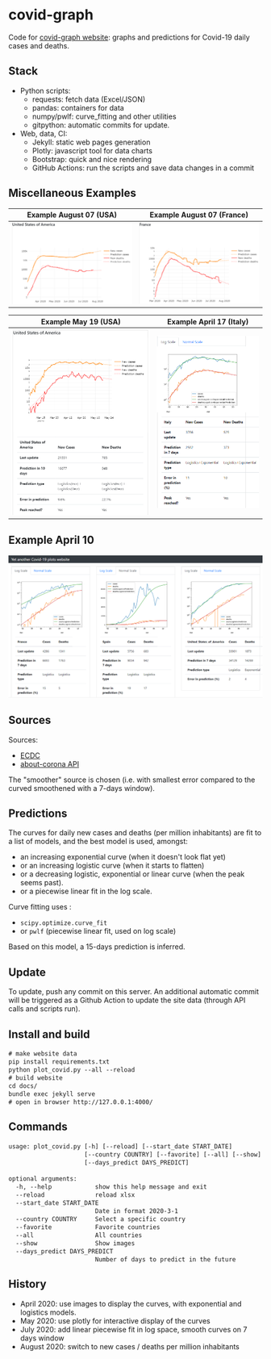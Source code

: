 # covid-graph

Code for [covid-graph website](https://mathiasleborgne.github.io/covid-graph/): 
graphs and predictions for Covid-19 daily cases and deaths.

## Stack

* Python scripts:
    + requests: fetch data (Excel/JSON)
    + pandas: containers for data
    + numpy/pwlf: curve_fitting and other utilities
    + gitpython: automatic commits for update.
* Web, data, CI:
    + Jekyll: static web pages generation
    + Plotly: javascript tool for data charts
    + Bootstrap: quick and nice rendering
    + GitHub Actions: run the scripts and save data changes in a commit

## Miscellaneous Examples

| Example August 07 (USA) | Example August 07 (France) |
|----------------------|--------------------------|
| ![Cases/Deaths USA 08/07/2020](usa_aug_07.PNG "Cases/Deaths USA 08/07/2020") | ![Cases/Deaths France 08/07/2020](france_aug_07.PNG "Cases/Deaths France 08/07/2020") |

| Example May 19 (USA) | Example April 17 (Italy) |
|----------------------|--------------------------|
| ![Cases/Deaths 05/19/2020](ScreenshotMay19.png "Cases/Deaths 05/19/2020") | ![Cases/Deaths 04/17/2020](ScreenshotApril17.png "Cases/Deaths 04/17/2020") |

## Example April 10

![Cases/Deaths 04/10/2020](ScreenshotApril10.png "Cases/Deaths 04/10/2020")

## Sources

Sources:
* [ECDC](https://www.ecdc.europa.eu/en/publications-data/download-todays-data-geographic-distribution-covid-19-cases-worldwide)
* [about-corona API](https://about-corona.net/)

The "smoother" source is chosen (i.e. with smallest error compared to the curved smoothened with a 7-days window).

## Predictions

The curves for daily new cases and deaths (per million inhabitants) are fit to a list of models, and the best model is used, amongst:

* an increasing exponential curve (when it doesn't look flat yet)
* or an increasing logistic curve (when it starts to flatten)
* or a decreasing logistic, exponential or linear curve (when the peak seems past).
* or a piecewise linear fit in the log scale.

Curve fitting uses :
* `scipy.optimize.curve_fit`
* or `pwlf` (piecewise linear fit, used on log scale)

Based on this model, a 15-days prediction is inferred.

## Update

To update, push any commit on this server. An additional automatic commit will be triggered as a Github Action to update the site data (through API calls and scripts run).

## Install and build

    # make website data
    pip install requirements.txt
    python plot_covid.py --all --reload
    # build website
    cd docs/
    bundle exec jekyll serve
    # open in browser http://127.0.0.1:4000/


## Commands

    usage: plot_covid.py [-h] [--reload] [--start_date START_DATE]
                         [--country COUNTRY] [--favorite] [--all] [--show]
                         [--days_predict DAYS_PREDICT]

    optional arguments:
      -h, --help            show this help message and exit
      --reload              reload xlsx
      --start_date START_DATE
                            Date in format 2020-3-1
      --country COUNTRY     Select a specific country
      --favorite            Favorite countries
      --all                 All countries
      --show                Show images
      --days_predict DAYS_PREDICT
                            Number of days to predict in the future

## History 

* April 2020: use images to display the curves, with exponential and logistics models. 
* May 2020: use plotly for interactive display of the curves
* July 2020: add linear piecewise fit in log space, smooth curves on 7 days window 
* August 2020: switch to new cases / deaths per million inhabitants 
